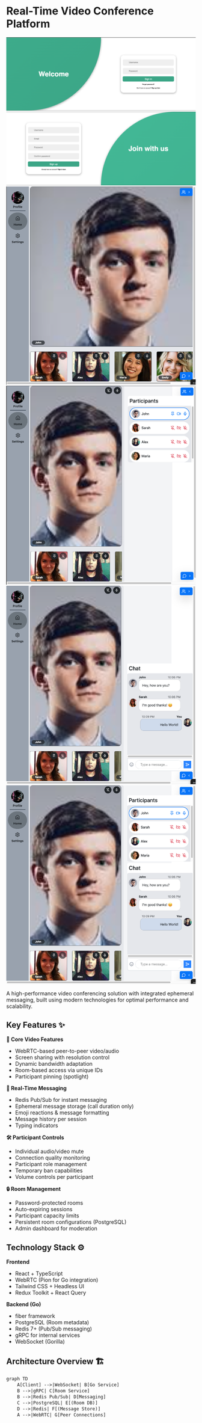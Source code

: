 # Real-Time Video Conference Platform

![App Preview](./previews/5.png)
![App Preview](./previews/6.png)
![App Preview](./previews/1.png)
![App Preview](./previews/2.png)
![App Preview](./previews/3.png)
![App Preview](./previews/4.png)

A high-performance video conferencing solution with integrated ephemeral messaging, built using modern technologies for optimal performance and scalability.

## Key Features ✨

**🎥 Core Video Features**

- WebRTC-based peer-to-peer video/audio
- Screen sharing with resolution control
- Dynamic bandwidth adaptation
- Room-based access via unique IDs
- Participant pinning (spotlight)

**💬 Real-Time Messaging**

- Redis Pub/Sub for instant messaging
- Ephemeral message storage (call duration only)
- Emoji reactions & message formatting
- Message history per session
- Typing indicators

**🛠️ Participant Controls**

- Individual audio/video mute
- Connection quality monitoring
- Participant role management
- Temporary ban capabilities
- Volume controls per participant

**🔒 Room Management**

- Password-protected rooms
- Auto-expiring sessions
- Participant capacity limits
- Persistent room configurations (PostgreSQL)
- Admin dashboard for moderation

## Technology Stack ⚙️

**Frontend**

- React + TypeScript
- WebRTC (Pion for Go integration)
- Tailwind CSS + Headless UI
- Redux Toolkit + React Query

**Backend (Go)**

- fiber framework
- PostgreSQL (Room metadata)
- Redis 7+ (Pub/Sub messaging)
- gRPC for internal services
- WebSocket (Gorilla)

## Architecture Overview 🏗️

```mermaid
graph TD
    A[Client] -->|WebSocket| B[Go Service]
    B -->|gRPC| C[Room Service]
    B -->|Redis Pub/Sub| D[Messaging]
    C -->|PostgreSQL| E[(Room DB)]
    D -->|Redis| F[(Message Store)]
    A -->|WebRTC| G[Peer Connections]
```
